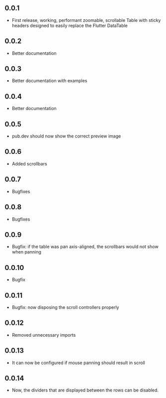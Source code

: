 ## 0.0.1

* First release, working, performant zoomable, scrollable Table with sticky headers designed to easily replace the Flutter DataTable

## 0.0.2
* Better documentation

## 0.0.3
* Better documentation with examples

## 0.0.4
* Better documentation

## 0.0.5
* pub.dev should now show the correct preview image

## 0.0.6
 * Added scrollbars

## 0.0.7
 * Bugfixes

## 0.0.8
 * Bugfixes

## 0.0.9
 * Bugfix: if the table was pan axis-aligned, the scrollbars would not show when panning

## 0.0.10
 * Bugfix

## 0.0.11
 * Bugfix: now disposing the scroll controllers properly

## 0.0.12
 * Removed unnecessary imports

## 0.0.13
 * It can now be configured if mouse panning should result in scroll

## 0.0.14
 * Now, the dividers that are displayed between the rows can be disabled.